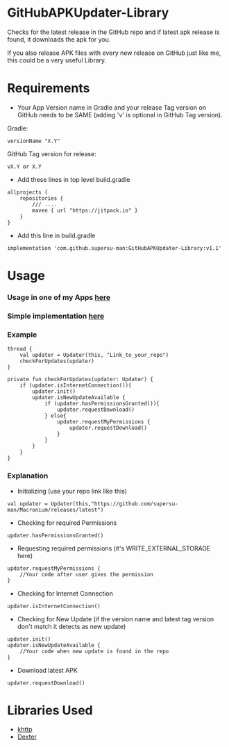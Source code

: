 # GitHubAPKUpdater-Library
Checks for the latest release in the GitHub repo and if latest apk release is found, it downloads the apk for you.

If you also release APK files with every new release on GitHub just like me, this could be a very useful Library.

# Requirements
- Your App Version name in Gradle and your release Tag version on GitHub needs to be SAME (adding 'v' is optional in GitHub Tag version).

Gradle:
```
versionName "X.Y"
```
GitHub Tag version for release:
```
vX.Y or X.Y
```
- Add these lines in top level build.gradle
```
allprojects {
    repositories {
        /// ....
        maven { url "https://jitpack.io" }
    }
}
```
- Add this line in build.gradle
```
implementation 'com.github.supersu-man:GitHubAPKUpdater-Library:v1.1'
```

# Usage
### Usage in one of my Apps [here](https://github.com/supersu-man/WhySave/blob/main/app/src/main/java/com/supersuman/whysave/MainActivity.kt)
### Simple implementation [here](https://github.com/supersu-man/GitHubAPKUpdater-Library/blob/main/app/src/main/java/com/supersuman/githubapkupdaterexample/MainActivity.kt)
### Example
```
thread {
    val updater = Updater(this, "Link_to_your_repo")
    checkForUpdates(updater)
}
```
```
private fun checkForUpdates(updater: Updater) {
    if (updater.isInternetConnection()){
        updater.init()
        updater.isNewUpdateAvailable {
            if (updater.hasPermissionsGranted()){
                updater.requestDownload()
            } else{
                updater.requestMyPermissions {
                    updater.requestDownload()
                }
            }
        }
    }
}
```
### Explanation
- Initializing (use your repo link like this)
```
val updater = Updater(this,"https://github.com/supersu-man/Macronium/releases/latest")
```
- Checking for required Permissions
```
updater.hasPermissionsGranted()
```
- Requesting required permissions (it's WRITE_EXTERNAL_STORAGE here)
```
updater.requestMyPermissions {
    //Your code after user gives the permission 
}
```
- Checking for Internet Connection
```
updater.isInternetConnection()
```
- Checking for New Update (if the version name and latest tag version don't match it detects as new update)
```
updater.init()
updater.isNewUpdateAvailable {
    //Your code when new update is found in the repo
}
```
- Download latest APK
```
updater.requestDownload()
```
# Libraries Used 
- [khttp](https://github.com/ascclemens/khttp#readme)
- [Dexter](https://github.com/Karumi/Dexter#readme)
